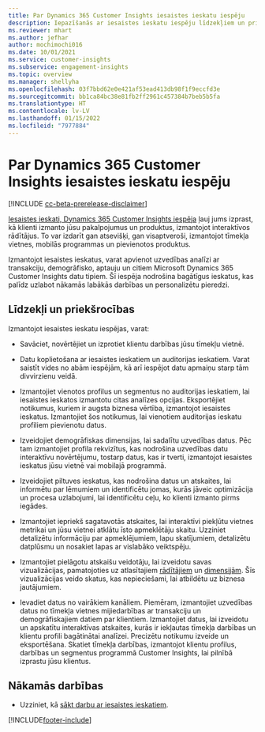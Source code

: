 ```yaml
---
title: Par Dynamics 365 Customer Insights iesaistes ieskatu iespēju
description: Iepazīšanās ar iesaistes ieskatu iespēju līdzekļiem un priekšrocībām.
ms.reviewer: mhart
ms.author: jefhar
author: mochimochi016
ms.date: 10/01/2021
ms.service: customer-insights
ms.subservice: engagement-insights
ms.topic: overview
ms.manager: shellyha
ms.openlocfilehash: 03f7bbd62e0e421af53ead413db98f1f9eccfd3e
ms.sourcegitcommit: bb1ca84bc38e81fb2ff2961c457384b7beb5b5fa
ms.translationtype: HT
ms.contentlocale: lv-LV
ms.lasthandoff: 01/15/2022
ms.locfileid: "7977884"
---
```

# <a name="about-dynamics-365-customer-insights-engagement-insights-capability"></a>Par Dynamics 365 Customer Insights iesaistes ieskatu iespēju 

[!INCLUDE [cc-beta-prerelease-disclaimer](includes/cc-beta-prerelease-disclaimer.md)]

[Iesaistes ieskati, Dynamics 365 Customer Insights iespēja](https://dynamics.microsoft.com/ai/customer-insights/engagement-insights-capability/) ļauj jums izprast, kā klienti izmanto jūsu pakalpojumus un produktus, izmantojot interaktīvos rādītājus. To var izdarīt gan atsevišķi, gan visaptveroši, izmantojot tīmekļa vietnes, mobilās programmas un pievienotos produktus.

Izmantojot iesaistes ieskatus, varat apvienot uzvedības analīzi ar transakciju, demogrāfisko, aptauju un citiem Microsoft Dynamics 365 Customer Insights datu tipiem. Šī iespēja nodrošina bagātīgus ieskatus, kas palīdz uzlabot nākamās labākās darbības un personalizētu pieredzi.

## <a name="features-and-benefits"></a>Līdzekļi un priekšrocības

Izmantojot iesaistes ieskatu iespējas, varat:

- Savāciet, novērtējiet un izprotiet klientu darbības jūsu tīmekļu vietnē.

- Datu koplietošana ar iesaistes ieskatiem un auditorijas ieskatiem. Varat saistīt vides no abām iespējām, kā arī iespējot datu apmaiņu starp tām divvirzienu veidā.

- Izmantojiet vienotos profilus un segmentus no auditorijas ieskatiem, lai iesaistes ieskatos izmantotu citas analīzes opcijas. Eksportējiet notikumus, kuriem ir augsta biznesa vērtība, izmantojot iesaistes ieskatus. Izmantojiet šos notikumus, lai vienotiem auditorijas ieskatu profiliem pievienotu datus.

- Izveidojiet demogrāfiskas dimensijas, lai sadalītu uzvedības datus. Pēc tam izmantojiet profila rekvizītus, kas nodrošina uzvedības datu interaktīvu novērtējumu, tostarp datus, kas ir tverti, izmantojot iesaistes ieskatus jūsu vietnē vai mobilajā programmā.

- Izveidojiet piltuves ieskatus, kas nodrošina datus un atskaites, lai informētu par lēmumiem un identificētu jomas, kurās jāveic optimizācija un procesa uzlabojumi, lai identificētu ceļu, ko klienti izmanto pirms iegādes. 

-  Izmantojiet iepriekš sagatavotās atskaites, lai interaktīvi piekļūtu vietnes metrikai un jūsu vietnei atklātu īsto apmeklētāju skaitu. Uzziniet detalizētu informāciju par apmeklējumiem, lapu skatījumiem, detalizētu datplūsmu un nosakiet lapas ar vislabāko veiktspēju.

- Izmantojiet pielāgotu atskaišu veidotāju, lai izveidotu savas vizualizācijas, pamatojoties uz atlasītajiem [rādītājiem](glossary.md) un [dimensijām](glossary.md). Šīs vizualizācijas veido skatus, kas nepieciešami, lai atbildētu uz biznesa jautājumiem.

- Ievadiet datus no vairākiem kanāliem. Piemēram, izmantojiet uzvedības datus no tīmekļa vietnes mijiedarbības ar transakciju un demogrāfiskajiem datiem par klientiem. Izmantojiet datus, lai izveidotu un apskatītu interaktīvas atskaites, kurās ir iekļautas tīmekļa darbības un klientu profili bagātinātai analīzei. Precizētu notikumu izveide un eksportēšana. Skatiet tīmekļa darbības, izmantojot klientu profilus, darbības un segmentus programmā Customer Insights, lai pilnībā izprastu jūsu klientus.

## <a name="next-steps"></a>Nākamās darbības

- Uzziniet, kā [sākt darbu ar iesaistes ieskatiem](get-started.md).


[!INCLUDE[footer-include](../includes/footer-banner.md)]
